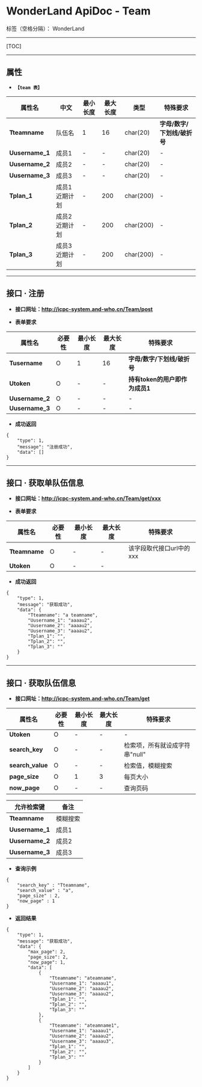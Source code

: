 ﻿# WonderLand ApiDoc - Team

标签（空格分隔）： WonderLand

---

[TOC]

---

## **属性**

- **`【team 表】`**

| 属性名          | 中文   | 最小长度 | 最大长度 | 类型      | 特殊要求
| --------------- | ------ | -------- | -------- | --------- | --------
| **Tteamname**   | 队伍名 | 1        | 16       | char(20)  | **字母/数字/下划线/破折号** 
| **Uusername_1** | 成员1  | -        | -        | char(20)  | -                       
| **Uusername_2** | 成员2  | -        | -        | char(20)  | - 
| **Uusername_3** | 成员3  | -        | -        | char(20)  | -          
| **Tplan_1**     | 成员1近期计划 | - | 200      | char(200) | -           
| **Tplan_2**     | 成员2近期计划 | - | 200      | char(200) | -            
| **Tplan_3**     | 成员3近期计划 | - | 200      | char(200) | -          


---

## **接口 · 注册**

- **接口网址：http://icpc-system.and-who.cn/Team/post**

- **表单要求**

| 属性名          | 必要性 | 最小长度 | 最大长度 | 特殊要求
| --------------- | ------ | -------- | -------- | --------
| **Tusername**   | O      | 1        | 16       | **字母/数字/下划线/破折号**
| **Utoken**      | O      | -        | -        | **持有token的用户即作为成员1**
| **Uusername_2** | O      | -        | -        | -    
| **Uusername_3** | O      | -        | -        | -    


- **成功返回**

```
{
	"type": 1,
	"message": "注册成功",
	"data": []
}
```

---

## **接口 · 获取单队伍信息**

- **接口网址：http://icpc-system.and-who.cn/Team/get/xxx**

- **表单要求**

| 属性名          | 必要性 | 最小长度 | 最大长度 | 特殊要求
| --------------- | ------ | -------- | -------- | --------
| **Tteamname**   | O      | -        | -        | 该字段取代接口url中的xxx
| **Utoken**      | O      | -        | -        | 


- **成功返回**

```
{
	"type": 1,
	"message": "获取成功",
	"data": {
		"Tteamname": "a teamname",
		"Uusername_1": "aaaau2",
		"Uusername_2": "aaaau2",
		"Uusername_3": "aaaau2",
		"Tplan_1": "",
		"Tplan_2": "",
		"Tplan_3": ""
	}
}
```

---

## **接口 · 获取队伍信息**

- **接口网址：http://icpc-system.and-who.cn/Team/get**

| 属性名        | 必要性 | 最小长度 | 最大长度 | 特殊要求
| ------------- | ------ | -------- | -------- | --------
| **Utoken**    | O      | -        | -        | -
| **search_key** | O      | -        | -        | 检索项，所有就设成字符串"null"
| **search_value** | O      | -        | -      | 检索值，模糊搜索
| **page_size** | O      | 1        | 3        | 每页大小
| **now_page**  | O      | -        | -        | 查询页码


| 允许检索键      | 备注
| --------------- | --------
| **Tteamname**   | 模糊搜索
| **Uusername_1** | 成员1
| **Uusername_2** | 成员2
| **Uusername_3** | 成员3


- **查询示例**

```
{
	"search_key" : "Tteamname",
	"search_value" : "a",
	"page_size" : 2,
	"now_page" : 1
}
```

- **返回结果**

```
{
	"type": 1,
	"message": "获取成功",
	"data": {
		"max_page": 2,
		"page_size": 2,
		"now_page": 1,
		"data": [
			{
				"Tteamname": "ateamname",
				"Uusername_1": "aaaau1",
				"Uusername_2": "aaaau2",
				"Uusername_3": "aaaau2",
				"Tplan_1": "",
				"Tplan_2": "",
				"Tplan_3": ""
			},
			{
				"Tteamname": "ateamname1",
				"Uusername_1": "aaaau1",
				"Uusername_2": "aaaau2",
				"Uusername_3": "aaaau3",
				"Tplan_1": "",
				"Tplan_2": "",
				"Tplan_3": ""
			}
		]
	}
}
```


